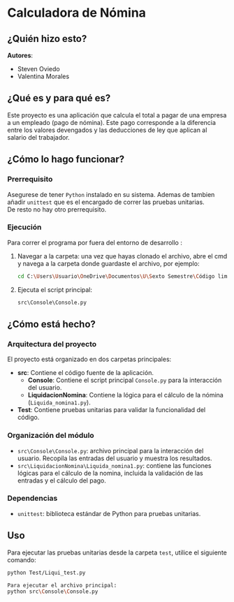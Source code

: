 # Calculadora de Nómina

## ¿Quién hizo esto?

**Autores**:
- Steven Oviedo
- Valentina Morales

## ¿Qué es y para qué es?

Este proyecto es una aplicación que calcula el total a pagar de una empresa a un empleado (pago de nómina). Este pago corresponde a la diferencia entre los valores devengados y las deducciones de ley que aplican al salario del trabajador.

## ¿Cómo lo hago funcionar?
### Prerrequisito
Asegurese de tener ``Python`` instalado en su sistema. Ademas de tambien añadir `unittest` que es el encargado de correr las pruebas unitarias.<br>
De resto no hay otro prerrequisito.

### Ejecución
Para correr el programa por fuera del entorno de desarrollo :
1. Navegar a la carpeta: una vez que hayas clonado el archivo, abre el cmd y navega a la carpeta donde guardaste el archivo, por ejemplo:
   ```bash
   cd C:\Users\Usuario\OneDrive\Documentos\U\Sexto Semestre\Código limpio\Clean-Code-1
   ``` 
2. Ejecuta el script principal: <br>
   ```bash
   src\Console\Console.py
   ```

## ¿Cómo está hecho?
### Arquitectura del proyecto
El proyecto está organizado en dos carpetas principales:

- **src**: Contiene el código fuente de la aplicación.
   - **Console**: Contiene el script principal `Console.py` para la interacción del usuario.
   - **LiquidacionNomina**: Contiene la lógica para el cálculo de la nómina (`Liquida_nomina1.py`).
- **Test**: Contiene pruebas unitarias para validar la funcionalidad del código.

### Organización del módulo
- `src\Console\Console.py`: archivo principal para la interacción del usuario. Recopila las entradas del usuario y muestra los resultados.
- `src\LiquidacionNomina\Liquida_nomina1.py`: contiene las funciones lógicas para el cálculo de la nomina, incluida la validación de las entradas y el cálculo del pago.

### Dependencias
- `unittest`: biblioteca estándar de Python para pruebas unitarias.

## Uso
Para ejecutar las pruebas unitarias desde la carpeta `test`, utilice el siguiente comando:

```bash
python Test/Liqui_test.py

Para ejecutar el archivo principal:
python src\Console\Console.py
```
   








